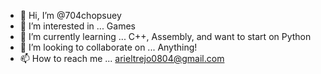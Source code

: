 - 👋 Hi, I’m @704chopsuey
- 👀 I’m interested in ... Games
- 🌱 I’m currently learning ... C++, Assembly, and want to start on Python
- 💞️ I’m looking to collaborate on ... Anything!
- 📫 How to reach me ... arieltrejo0804@gmail.com 

<!---
704chopsuey/704chopsuey is a ✨ special ✨ repository because its `ABOUTME.md` (this file) appears on your GitHub profile.
You can click the Preview link to take a look at your changes.
--->
